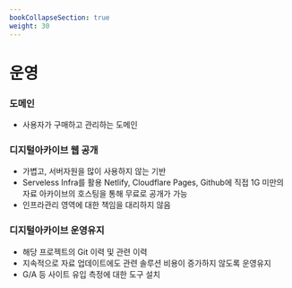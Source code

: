 ```yaml
---
bookCollapseSection: true
weight: 30
---
```


# 운영

### 도메인

- 사용자가 구매하고 관리하는 도메인

### 디지털아카이브 웹 공개

- 가볍고, 서버자원을 많이 사용하지 않는 기반
- Serveless Infra를 활용 Netlify, Cloudflare Pages, Github에 직접 1G 미만의 자료 아카이브의 호스팅을 통해 무료로 공개가 가능
- 인프라관리 영역에 대한 책임을 대리하지 않음


### 디지털아카이브 운영유지

- 해당 프로젝트의 Git 이력 및 관련 이력
- 지속적으로 자료 업데이트에도 관련 솔루션 비용이 증가하지 않도록 운영유지
- G/A 등 사이트 유입 측정에 대한 도구 설치